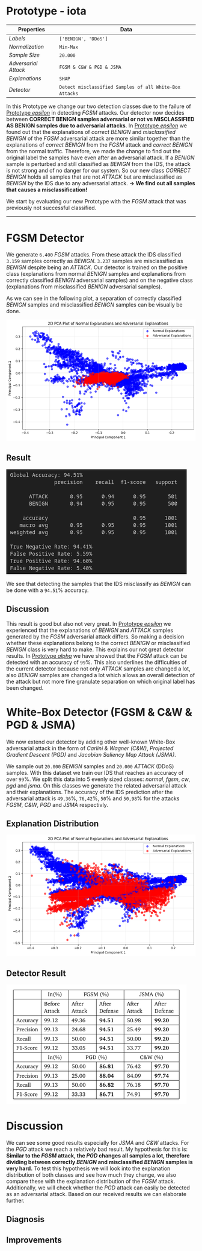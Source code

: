 # Prototype - iota

| Properties           | Data                 |
| -------------------- | -------------------- |
| *Labels*             | `['BENIGN', 'DDoS']` |
| *Normalization*      | `Min-Max`            |
| *Sample Size*        | `20.000`               |
| *Adversarial Attack* | `FGSM & C&W & PGD & JSMA`               |
| *Explanations*       | `SHAP`               |
| *Detector*           | `Detect misclassified Samples of all White-Box Attacks`|


In this Prototype we change our two detection classes due to the failure of [Prototype *epsilon*](Prototype%20-%20epsilon.md) in detecting *FGSM* attacks. Our detector now decides between **CORRECT BENIGN samples adversarial or not vs MISCLASSIFIED AS BENIGN samples due to adversarial attacks**. In [Prototype *epsilon*](Prototype%20-%20epsilon.md) we found out that the explanations of *correct BENIGN* and *misclassified BENIGN* of the *FGSM* adversarial attack are more similar together than the explanations of *correct BENIGN* from the *FGSM* attack and *correct BENIGN* from the normal traffic. Therefore, we made the change to find out the original label the samples have even after an adversarial attack. If a *BENIGN* sample is perturbed and still classified as *BENIGN* from the IDS, the attack is not strong and of no danger for our system. So our new class *CORRECT BENIGN* holds all samples that are not *ATTACK* but are misclassified as *BENIGN* by the IDS due to any adversarial attack. **-> We find out all samples that causes a misclassification!**

We start by evaluating our new Prototype with the *FGSM* attack that was previously not successful classified.

---
# FGSM Detector

We generate `6.400` *FGSM* attacks. From these attack the IDS classified `3.159` samples correctly as *BENIGN*. `3.237` samples are misclassified as *BENIGN* despite being an *ATTACK*. Our detector is trained on the positive class (explanations from normal *BENIGN* samples and explanations from correctly classified *BENIGN* adversarial samples) and on the negative class (explanations from misclassified *BENIGN* adversarial samples). 

As we can see in the following plot, a separation of correctly classified *BENIGN* samples and misclassified *BENIGN* samples can be visually be done.

![FGSM PCA](images/iota/fgsm_pca.png)

## Result

![FGSM Result](images/iota/fgsm_result.png)

We see that detecting the samples that the IDS misclassify as *BENIGN* can be done with a `94.51`% accuracy. 

## Discussion

This result is good but also not very great. In [Prototype *epsilon*](Prototype%20-%20epsilon.md) we experienced that the explanations of *BENIGN* and *ATTACK* samples generated by the *FGSM* adversarial attack differs. So making a decision whether these explanations belong to the correct *BENIGN* or misclassified *BENIGN* class is very hard to make. This explains our not great detector results. In [Prototype *alpha*](Prototype%20-%20alpha.md) we have showed that the *FGSM* attack can be detected with an accuracy of `99`%. This also underlines the difficulties of the current detector because not only *ATTACK* samples are changed a lot, also *BENIGN* samples are changed a lot which allows an overall detection of the attack but not more fine granulate separation on which original label has been changed.


# White-Box Detector (FGSM & C&W & PGD & JSMA)

We now extend our detector by adding other well-known White-Box adversarial attack in the form of *Carlini & Wagner (C&W)*, *Projected Gradient Descent (PGD)* and *Jacobian Saliency Map Attack (JSMA)*. 

We sample out `20.000` *BENIGN* samples and `20.000` *ATTACK* (DDoS) samples. With this dataset we train our IDS that reaches an accuracy of over `99`%. We split this data into 5 evenly sized classes: *normal*, *fgsm*, *cw*, *pgd* and *jsma*. On this classes we generate the related adversarial attack and their explanations. The accuracy of the IDS prediction after the adversarial attack is `49,36`%, `76,42`%, `50`% and `50,98`% for the attacks *FGSM*, *C&W*, *PGD* and *JSMA* respectivly.

## Explanation Distribution

![Explanation Distribution](images/iota/explanation_pca.png)


## Detector Result 

![Detector Result](images/iota/detector_result.png)

# Discussion

We can see some good results especially for *JSMA* and *C&W* attacks. For the *PGD* attack we reach a relatively bad result. My hypothesis for this is: **Similar to the *FGSM* attack, the *PGD* changes all samples a lot, therefore dividing between correctly *BENIGN* and misclassified *BENIGN* samples is very hard.** To test this hypothesis we will look into the explanation distribution of both classes and see how much they change, we also compare these with the explanation distribution of the *FGSM* attack. Additionally, we will check whether the *PGD* attack can easily be detected as an adversarial attack. Based on our received results we can elaborate further.

## Diagnosis

## Improvements
